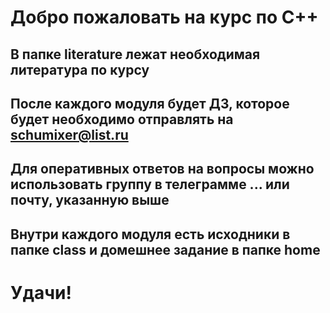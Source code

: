 # Добро пожаловать на курс по С++
## В папке literature лежат необходимая литература по курсу
## После каждого модуля будет ДЗ, которое будет необходимо отправлять на schumixer@list.ru
## Для оперативных ответов на вопросы можно использовать группу в телеграмме ... или почту, указанную выше
## Внутри каждого модуля есть исходники в папке class и домешнее задание в папке home

# Удачи!